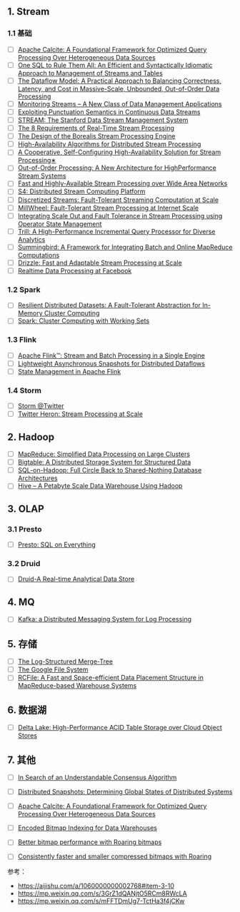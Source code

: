 ## 1. Stream

### 1.1 基础
- [ ] [Apache Calcite: A Foundational Framework for Optimized Query Processing Over Heterogeneous Data Sources](https://arxiv.org/pdf/1802.10233.pdf)
- [ ] [One SQL to Rule Them All: An Efficient and Syntactically Idiomatic Approach to Management of Streams and Tables](https://arxiv.org/pdf/1905.12133.pdf)
- [ ] [The Dataflow Model: A Practical Approach to Balancing Correctness, Latency, and Cost in Massive-Scale, Unbounded, Out-of-Order Data Processing](https://storage.googleapis.com/pub-tools-public-publication-data/pdf/43864.pdf)
- [ ] [Monitoring Streams – A New Class of Data Management Applications](http://www.vldb.org/conf/2002/S07P02.pdf)
- [ ] [Exploiting Punctuation Semantics in Continuous Data Streams](https://www.whitworth.edu/academic/department/mathcomputerscience/faculty/tuckerpeter/pdf/117896_final.pdf)
- [ ] [STREAM: The Stanford Data Stream Management System](http://ilpubs.stanford.edu:8090/641/1/2004-20.pdf)
- [ ] [The 8 Requirements of Real-Time Stream Processing ](https://ix.cs.uoregon.edu/~jsventek/papers/02bStonebraker2005.pdf)
- [ ] [The Design of the Borealis Stream Processing Engine](https://www.cl.cam.ac.uk/~ey204/teaching/ACS/R212_2015_2016/papers/Abadi_cidr_2005.pdf)
- [ ] [High-Availability Algorithms for Distributed Stream Processing](http://cs.brown.edu/research/borealis/public/publications/hwang.icde05.ha.pdf)
- [ ] [A Cooperative, Self-Configuring High-Availability Solution for Stream Processing∗](http://cs.brown.edu/research/db/publications/hwang.icde07.ha.pdf)
- [ ] [Out-of-Order Processing: A New Architecture for HighPerformance Stream Systems](https://www.researchgate.net/profile/David-Maier/publication/220538528_Out-of-Order_Processing_a_New_Architecture_for_High-Performance_Stream_Systems/links/09e41511a49b3c99b5000000/Out-of-Order-Processing-a-New-Architecture-for-High-Performance-Stream-Systems.pdf)
- [ ] [Fast and Highly-Available Stream Processing over Wide Area Networks](http://www.cs.albany.edu/~jhh/publications/hwang.icde08.ha.pdf)
- [ ] [S4: Distributed Stream Computing Platform](http://static.cs.brown.edu/courses/cs227/archives/2013/papers/s4.pdf)
- [ ] [Discretized Streams: Fault-Tolerant Streaming Computation at Scale](https://people.csail.mit.edu/matei/papers/2013/sosp_spark_streaming.pdf)
- [ ] [MillWheel: Fault-Tolerant Stream Processing at Internet Scale](https://storage.googleapis.com/pub-tools-public-publication-data/pdf/41378.pdf)
- [ ] [Integrating Scale Out and Fault Tolerance in Stream Processing using Operator State Management](https://openaccess.city.ac.uk/id/eprint/8175/1/)
- [ ] [Trill: A High-Performance Incremental Query Processor for Diverse Analytics](http://www.vldb.org/pvldb/vol8/p401-chandramouli.pdf)
- [ ] [Summingbird: A Framework for Integrating Batch and Online MapReduce Computations](http://www.vldb.org/pvldb/vol7/p1441-boykin.pdf)
- [ ] [Drizzle: Fast and Adaptable Stream Processing at Scale](https://shivaram.org/publications/drizzle-sosp17.pdf)
- [ ] [Realtime Data Processing at Facebook](http://web.eecs.umich.edu/~mosharaf/Readings/Facebook-Streaming.pdf)

### 1.2 Spark

- [ ] [Resilient Distributed Datasets: A Fault-Tolerant Abstraction for In-Memory Cluster Computing](https://www.usenix.org/system/files/conference/nsdi12/nsdi12-final138.pdf)
- [ ] [Spark: Cluster Computing with Working Sets](https://www.usenix.org/legacy/event/hotcloud10/tech/full_papers/Zaharia.pdf)

### 1.3 Flink

- [ ] [Apache Flink™: Stream and Batch Processing in a Single Engine](https://www.diva-portal.org/smash/get/diva2:1059537/FULLTEXT01.pdf)
- [ ] [Lightweight Asynchronous Snapshots for Distributed Dataflows](https://arxiv.org/pdf/1506.08603.pdf)
- [ ] [State Management in Apache Flink](https://www.researchgate.net/profile/Seif-Haridi/publication/318988327_State_Management_in_Apache_Flink_Consistent_Stateful_Distributed_Stream_Processing/links/5989e636a6fdcc7cf91c4c9e/State-Management-in-Apache-Flink-Consistent-Stateful-Distributed-Stream-Processing.pdf)

### 1.4 Storm

- [ ] [Storm @Twitter](http://cs.brown.edu/courses/cs227/archives/2015/papers/ss-storm.pdf)
- [ ] [Twitter Heron: Stream Processing at Scale](https://dl.acm.org/doi/pdf/10.1145/2723372.2742788)

## 2. Hadoop

- [ ] [MapReduce: Simplified Data Processing on Large Clusters](https://github.com/sjf0115/PaperNotes/blob/main/MapReduce-%20Simplified%20Data%20Processing%20on%20Large%20Clusters.pdf)
- [ ] [Bigtable: A Distributed Storage System for Structured Data](https://www.usenix.org/legacy/event/osdi06/tech/chang/chang.pdf)
- [ ] [SQL-on-Hadoop: Full Circle Back to Shared-Nothing Database Architectures](http://www.vldb.org/pvldb/vol7/p1295-floratou.pdf)
- [ ] [Hive – A Petabyte Scale Data Warehouse Using Hadoop](http://infolab.stanford.edu/~ragho/hive-icde2010.pdf)

## 3. OLAP

### 3.1 Presto

- [ ] [Presto: SQL on Everything](https://trino.io/Presto_SQL_on_Everything.pdf)

### 3.2 Druid

- [ ] [Druid-A Real-time Analytical Data Store](http://static.druid.io/docs/druid.pdf)

## 4. MQ

- [ ] [Kafka: a Distributed Messaging System for Log Processing](http://notes.stephenholiday.com/Kafka.pdf)

## 5. 存储

- [ ] [The Log-Structured Merge-Tree](https://www.inf.ufpr.br/eduardo/ensino/ci763/papers/lsmtree.pdf)
- [ ] [The Google File System](https://storage.googleapis.com/pub-tools-public-publication-data/pdf/035fc972c796d33122033a0614bc94cff1527999.pdf)
- [ ] [RCFile: A Fast and Space-efficient Data Placement Structure in MapReduce-based Warehouse Systems](https://github.com/sjf0115/PaperNotes/blob/main/RCFile-%20A%20Fast%20and%20Space-efficient%20Data%20Placement%20Structure%20in%20MapReduce-based%20Warehouse%20Systems.pdf)

## 6. 数据湖

- [ ] [Delta Lake: High-Performance ACID Table Storage over Cloud Object Stores](https://databricks.com/wp-content/uploads/2020/08/p975-armbrust.pdf)

## 7. 其他

- [ ] [In Search of an Understandable Consensus Algorithm](https://raft.github.io/raft.pdf)
- [ ] [Distributed Snapshots: Determining Global States of Distributed Systems]()
- [ ] [Apache Calcite: A Foundational Framework for Optimized Query Processing Over Heterogeneous Data Sources](https://dl.acm.org/doi/pdf/10.1145/3183713.3190662)
- [ ] [Encoded Bitmap Indexing for Data Warehouses](https://download.csdn.net/download/SunnyYoona/87530542)
- [ ] [Better bitmap performance with Roaring bitmaps](https://www.xueshufan.com/publication/2145195191)
- [ ] [Consistently faster and smaller compressed bitmaps with Roaring](https://www.xueshufan.com/reader/170445286?publicationId=3125773275)


参考：
- https://aijishu.com/a/1060000000002768#item-3-10
- https://mp.weixin.qq.com/s/3GrZ1dQANjtO5RCm8RWcLA
- https://mp.weixin.qq.com/s/mFFTDmUg7-TctHa3f4jCKw
